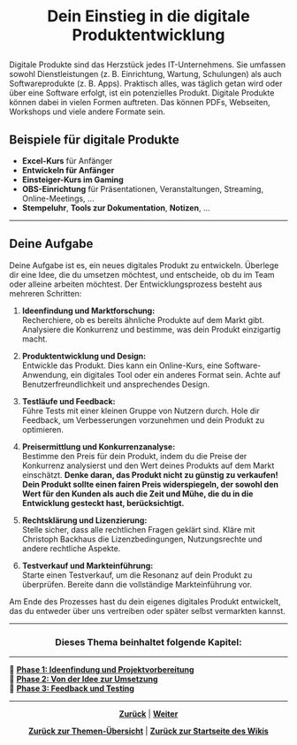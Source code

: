 # <p align="center">Dein Einstieg in die digitale Produktentwicklung</p>
<!-- 
Stand: 12.05.2025

dringende inhaltliche Überarbeitung des Themas notwendig: 

-> es muss ein fließender Übergang von "dein Einstieg" bzw. "deine Aufgabe" zu "Lizenzen" und dann zu "erste eigene App" stattfinden 

Stand: 14.05.2025

-> Reihenfolge der Docs wurde angepasst: thematisch arbeitet der komplette Themenbereich 06-entwicklung auf die Übungsaufgabe hin - daher komplettes Verzeichnis entsprechend umstrukturiert. Texte bisher teilweise angepasst, aber bisher nur lokal (-> inhaltlicher roter Faden steht, Implementierung/Umsetzung wip) -->

Digitale Produkte sind das Herzstück jedes IT-Unternehmens. Sie umfassen sowohl Dienstleistungen (z. B. Einrichtung, Wartung, Schulungen) als auch Softwareprodukte (z. B. Apps). Praktisch alles, was täglich getan wird oder über eine Software erfolgt, ist ein potenzielles Produkt.
Digitale Produkte können dabei in vielen Formen auftreten. Das können PDFs, Webseiten, Workshops und viele andere Formate sein.

## Beispiele für digitale Produkte

- **Excel-Kurs** für Anfänger
- **Entwickeln für Anfänger**
- **Einsteiger-Kurs im Gaming**
- **OBS-Einrichtung** für Präsentationen, Veranstaltungen, Streaming, Online-Meetings, ...
- **Stempeluhr**, **Tools zur Dokumentation**, **Notizen**, ...

---

## Deine Aufgabe

Deine Aufgabe ist es, ein neues digitales Produkt zu entwickeln. Überlege dir eine Idee, die du umsetzen möchtest, und entscheide, ob du im Team oder alleine arbeiten möchtest. Der Entwicklungsprozess besteht aus mehreren Schritten:

1. **Ideenfindung und Marktforschung:**  
   Recherchiere, ob es bereits ähnliche Produkte auf dem Markt gibt. Analysiere die Konkurrenz und bestimme, was dein Produkt einzigartig macht.

2. **Produktentwicklung und Design:**  
   Entwickle das Produkt. Dies kann ein Online-Kurs, eine Software-Anwendung, ein digitales Tool oder ein anderes Format sein. Achte auf Benutzerfreundlichkeit und ansprechendes Design.

3. **Testläufe und Feedback:**  
   Führe Tests mit einer kleinen Gruppe von Nutzern durch. Hole dir Feedback, um Verbesserungen vorzunehmen und dein Produkt zu optimieren.

4. **Preisermittlung und Konkurrenzanalyse:**  
   Bestimme den Preis für dein Produkt, indem du die Preise der Konkurrenz analysierst und den Wert deines Produkts auf dem Markt einschätzt. **Denke daran, das Produkt nicht zu günstig zu verkaufen! Dein Produkt sollte einen fairen Preis widerspiegeln, der sowohl den Wert für den Kunden als auch die Zeit und Mühe, die du in die Entwicklung gesteckt hast, berücksichtigt.**

5. **Rechtsklärung und Lizenzierung:**  
   Stelle sicher, dass alle rechtlichen Fragen geklärt sind. Kläre mit Christoph Backhaus die Lizenzbedingungen, Nutzungsrechte und andere rechtliche Aspekte.

6. **Testverkauf und Markteinführung:**  
   Starte einen Testverkauf, um die Resonanz auf dein Produkt zu überprüfen. Bereite dann die vollständige Markteinführung vor.

Am Ende des Prozesses hast du dein eigenes digitales Produkt entwickelt, das du entweder über uns vertreiben oder später selbst vermarkten kannst.

---

### <p align="center">Dieses Thema beinhaltet folgende Kapitel:</p>

---

🔹 [**Phase 1: Ideenfindung und Projektvorbereitung**](/docs/06-entwicklung/07-digitale_produktentwicklung/01-idee_und_vorbereitung/README.md)<br>
🔹 [**Phase 2: Von der Idee zur Umsetzung**](/docs/06-entwicklung/07-digitale_produktentwicklung/02-umsetzung/README.md) <br>
🔹 [**Phase 3: Feedback und Testing**](/docs/06-entwicklung/07-digitale_produktentwicklung/03-feedback_und_testing/) <br>

---

<p align="center">
<a href="/docs/06-entwicklung/06-frameworks/02-briefcase_und_toga/04-debugging/README.md"><strong>Zurück</strong></a> | 
<a href="/docs/06-entwicklung/07-digitale_produktentwicklung/01-idee_und_vorbereitung/README.md"><strong>Weiter</strong></a>
</p>

<p align="center">
<a href="/docs/06-entwicklung/README.md/#dieser-themenbereich-beinhaltet-folgende-themen"><strong>Zurück zur Themen-Übersicht</strong></a> | <a href="/docs/00-willkommen/README.md"><strong>Zurück zur Startseite des Wikis</strong></a>
</p>
